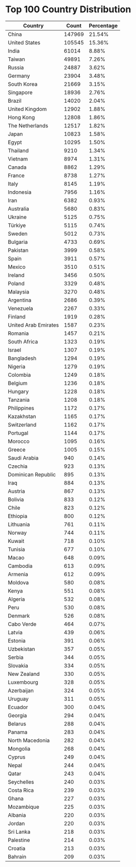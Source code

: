 # Top 100 Country Distribution
| Country | Count | Percentage |
|----|----|----|
| China | 147969 | 21.54% |
| United States | 105545 | 15.36% |
| India | 61014 | 8.88% |
| Taiwan | 49891 | 7.26% |
| Russia | 24887 | 3.62% |
| Germany | 23904 | 3.48% |
| South Korea | 21669 | 3.15% |
| Singapore | 18936 | 2.76% |
| Brazil | 14020 | 2.04% |
| United Kingdom | 12902 | 1.88% |
| Hong Kong | 12808 | 1.86% |
| The Netherlands | 12517 | 1.82% |
| Japan | 10823 | 1.58% |
| Egypt | 10295 | 1.50% |
| Thailand | 9210 | 1.34% |
| Vietnam | 8974 | 1.31% |
| Canada | 8862 | 1.29% |
| France | 8738 | 1.27% |
| Italy | 8145 | 1.19% |
| Indonesia | 7956 | 1.16% |
| Iran | 6382 | 0.93% |
| Australia | 5680 | 0.83% |
| Ukraine | 5125 | 0.75% |
| Türkiye | 5115 | 0.74% |
| Sweden | 5012 | 0.73% |
| Bulgaria | 4733 | 0.69% |
| Pakistan | 3999 | 0.58% |
| Spain | 3911 | 0.57% |
| Mexico | 3510 | 0.51% |
| Ireland | 3456 | 0.50% |
| Poland | 3329 | 0.48% |
| Malaysia | 3270 | 0.48% |
| Argentina | 2686 | 0.39% |
| Venezuela | 2267 | 0.33% |
| Finland | 1919 | 0.28% |
| United Arab Emirates | 1587 | 0.23% |
| Romania | 1457 | 0.21% |
| South Africa | 1323 | 0.19% |
| Israel | 1307 | 0.19% |
| Bangladesh | 1294 | 0.19% |
| Nigeria | 1279 | 0.19% |
| Colombia | 1249 | 0.18% |
| Belgium | 1236 | 0.18% |
| Hungary | 1228 | 0.18% |
| Tanzania | 1208 | 0.18% |
| Philippines | 1172 | 0.17% |
| Kazakhstan | 1165 | 0.17% |
| Switzerland | 1162 | 0.17% |
| Portugal | 1144 | 0.17% |
| Morocco | 1095 | 0.16% |
| Greece | 1005 | 0.15% |
| Saudi Arabia | 940 | 0.14% |
| Czechia | 923 | 0.13% |
| Dominican Republic | 895 | 0.13% |
| Iraq | 884 | 0.13% |
| Austria | 867 | 0.13% |
| Bolivia | 833 | 0.12% |
| Chile | 823 | 0.12% |
| Ethiopia | 800 | 0.12% |
| Lithuania | 761 | 0.11% |
| Norway | 744 | 0.11% |
| Kuwait | 718 | 0.10% |
| Tunisia | 677 | 0.10% |
| Macao | 648 | 0.09% |
| Cambodia | 613 | 0.09% |
| Armenia | 612 | 0.09% |
| Moldova | 580 | 0.08% |
| Kenya | 551 | 0.08% |
| Algeria | 532 | 0.08% |
| Peru | 530 | 0.08% |
| Denmark | 526 | 0.08% |
| Cabo Verde | 464 | 0.07% |
| Latvia | 439 | 0.06% |
| Estonia | 391 | 0.06% |
| Uzbekistan | 357 | 0.05% |
| Serbia | 344 | 0.05% |
| Slovakia | 334 | 0.05% |
| New Zealand | 330 | 0.05% |
| Luxembourg | 328 | 0.05% |
| Azerbaijan | 324 | 0.05% |
| Uruguay | 311 | 0.05% |
| Ecuador | 300 | 0.04% |
| Georgia | 294 | 0.04% |
| Belarus | 288 | 0.04% |
| Panama | 283 | 0.04% |
| North Macedonia | 282 | 0.04% |
| Mongolia | 268 | 0.04% |
| Cyprus | 249 | 0.04% |
| Nepal | 244 | 0.04% |
| Qatar | 243 | 0.04% |
| Seychelles | 240 | 0.03% |
| Costa Rica | 239 | 0.03% |
| Ghana | 227 | 0.03% |
| Mozambique | 225 | 0.03% |
| Albania | 220 | 0.03% |
| Jordan | 220 | 0.03% |
| Sri Lanka | 218 | 0.03% |
| Palestine | 214 | 0.03% |
| Croatia | 213 | 0.03% |
| Bahrain | 209 | 0.03% |
